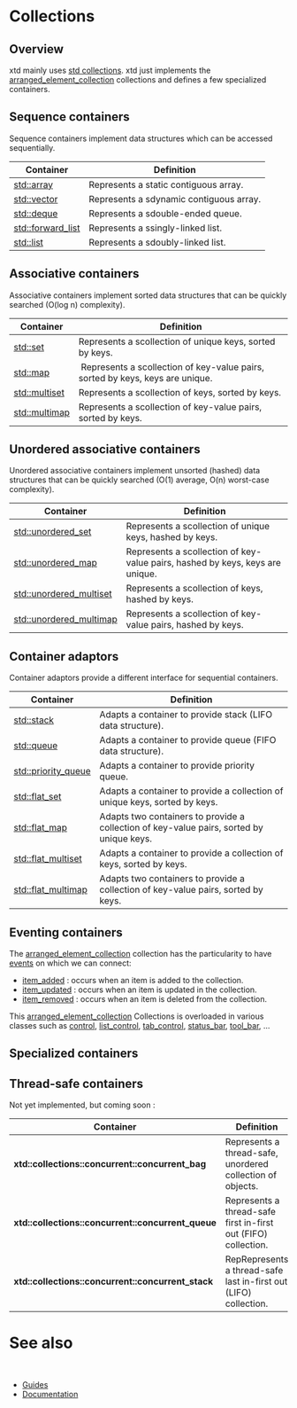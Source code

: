 # Collections

## Overview

xtd mainly uses [std collections](https://en.cppreference.com/w/cpp/container). xtd just implements the [arranged_element_collection](https://gammasoft71.github.io/xtd/reference_guides/latest/classxtd_1_1forms_1_1layout_1_1arranged__element__collection.html) collections and defines a few specialized containers.

## Sequence containers

Sequence containers implement data structures which can be accessed sequentially.

| Container                                                                     | Definition                              |
| ----------------------------------------------------------------------------- | --------------------------------------- |
| [std::array](https://en.cppreference.com/w/cpp/container/array)               | Represents a static contiguous array.   |
| [std::vector](https://en.cppreference.com/w/cpp/container/vector)             | Represents a sdynamic contiguous array. |
| [std::deque](https://en.cppreference.com/w/cpp/container/deque)               | Represents a sdouble-ended queue.       |
| [std::forward_list](https://en.cppreference.com/w/cpp/container/forward_list) | Represents a ssingly-linked list.       |
| [std::list](https://en.cppreference.com/w/cpp/container/list)                 | Represents a sdoubly-linked list.       |

## Associative containers

Associative containers implement sorted data structures that can be quickly searched (O(log n) complexity).

| Container                                                             | Definition                                                                    |
| --------------------------------------------------------------------- | ----------------------------------------------------------------------------- |
| [std::set](https://en.cppreference.com/w/cpp/container/set)           | Represents a scollection of unique keys, sorted by keys.                      |
| [std::map](https://en.cppreference.com/w/cpp/container/map)           | Represents a scollection of key-value pairs, sorted by keys, keys are unique. |
| [std::multiset](https://en.cppreference.com/w/cpp/container/multiset) | Represents a scollection of keys, sorted by keys.                             | 
| [std::multimap](https://en.cppreference.com/w/cpp/container/multimap) | Represents a scollection of key-value pairs, sorted by keys.                  |

## Unordered associative containers

Unordered associative containers implement unsorted (hashed) data structures that can be quickly searched (O(1) average, O(n) worst-case complexity).

| Container                                                                                 | Definition                                                                    |
| ----------------------------------------------------------------------------------------- | ----------------------------------------------------------------------------- |
| [std::unordered_set](https://en.cppreference.com/w/cpp/container/unordered_set)           | Represents a scollection of unique keys, hashed by keys.                      |
| [std::unordered_map](https://en.cppreference.com/w/cpp/container/unordered_map)           | Represents a scollection of key-value pairs, hashed by keys, keys are unique. |
| [std::unordered_multiset](https://en.cppreference.com/w/cpp/container/unordered_multiset) | Represents a scollection of keys, hashed by keys.                             |
| [std::unordered_multimap](https://en.cppreference.com/w/cpp/container/unordered_multimap) | Represents a scollection of key-value pairs, hashed by keys.                  |

## Container adaptors

Container adaptors provide a different interface for sequential containers.

| Container                                                                         | Definition                                                                               |
| --------------------------------------------------------------------------------- | ---------------------------------------------------------------------------------------- |
| [std::stack](https://en.cppreference.com/w/cpp/container/stack)                   | Adapts a container to provide stack (LIFO data structure).                               |
| [std::queue](https://en.cppreference.com/w/cpp/container/queue)                   | Adapts a container to provide queue (FIFO data structure).                               |
| [std::priority_queue](https://en.cppreference.com/w/cpp/container/priority_queue) | Adapts a container to provide priority queue.                                            |
| [std::flat_set](https://en.cppreference.com/w/cpp/container/flat_set)             | Adapts a container to provide a collection of unique keys, sorted by keys.               |
| [std::flat_map](https://en.cppreference.com/w/cpp/container/flat_map)             | Adapts two containers to provide a collection of key-value pairs, sorted by unique keys. |
| [std::flat_multiset](https://en.cppreference.com/w/cpp/container/flat_multiset)   | Adapts a container to provide a collection of keys, sorted by keys.                      |
| [std::flat_multimap](https://en.cppreference.com/w/cpp/container/flat_multimap)   | Adapts two containers to provide a collection of key-value pairs, sorted by keys.        |

## Eventing containers

The [arranged_element_collection](https://github.com/gammasoft71/xtd/blob/master/src/xtd.forms/include/xtd/forms/layout/arranged_element_collection.h) collection has the particularity to have [events](/docs/documentation/Guides/xtd.core/Events/overview.md) on which we can connect:

* [item_added](https://gammasoft71.github.io/xtd/reference_guides/latest/classxtd_1_1forms_1_1layout_1_1arranged__element__collection.html#afadce93d0b8a19c5d61f3b417158747c) : occurs when an item is added to the collection.
* [item_updated](https://gammasoft71.github.io/xtd/reference_guides/latest/classxtd_1_1forms_1_1layout_1_1arranged__element__collection.html#a3ccfbdf5ef99ca06e5c380c2f4de4076) : occurs when an item is updated in the collection.
* [item_removed](https://gammasoft71.github.io/xtd/reference_guides/latest/classxtd_1_1forms_1_1layout_1_1arranged__element__collection.html#ad37a37d62a7b257ac20274e95a6501f3) : occurs when an item is deleted from the collection.

This [arranged_element_collection](https://github.com/gammasoft71/xtd/blob/master/src/xtd.forms/include/xtd/forms/layout/arranged_element_collection.h) Collections is overloaded in various classes such as [control](https://gammasoft71.github.io/xtd/reference_guides/latest/classxtd_1_1forms_1_1control.html), [list_control](https://gammasoft71.github.io/xtd/reference_guides/latest/classxtd_1_1forms_1_1list__control.html), [tab_control](https://gammasoft71.github.io/xtd/reference_guides/latest/classxtd_1_1forms_1_1tab__control.html), [status_bar](https://gammasoft71.github.io/xtd/reference_guides/latest/classxtd_1_1forms_1_1status__bar.html), [tool_bar](https://gammasoft71.github.io/xtd/reference_guides/latest/classxtd_1_1forms_1_1tool__bar.html), ...

## Specialized containers

## Thread-safe containers

Not yet implemented, but coming soon :

| Container                                          | Definition                                                       |
| -------------------------------------------------- | ---------------------------------------------------------------- |
| **xtd::collections::concurrent::concurrent_bag**   | Represents a thread-safe, unordered collection of objects.       |
| **xtd::collections::concurrent::concurrent_queue** | Represents a thread-safe first in-first out (FIFO) collection.   |
| **xtd::collections::concurrent::concurrent_stack** | RepRepresents a thread-safe last in-first out (LIFO) collection. |

# See also
​
* [Guides](/docs/documentation/Guides)
* [Documentation](/docs/documentation)

[//]: # (https://learn.microsoft.com/en-us/dotnet/standard/base-types/type-conversion)
